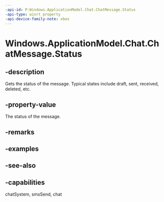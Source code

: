 ```yaml
---
-api-id: P:Windows.ApplicationModel.Chat.ChatMessage.Status
-api-type: winrt property
-api-device-family-note: xbox
---
```


<!-- Property syntax
public Windows.ApplicationModel.Chat.ChatMessageStatus Status { get;  set; }
-->

# Windows.ApplicationModel.Chat.ChatMessage.Status

## -description
Gets the status of the message. Typical states include draft, sent, received, deleted, etc.

## -property-value
The status of the message.

## -remarks

## -examples

## -see-also

## -capabilities
chatSystem, smsSend, chat
